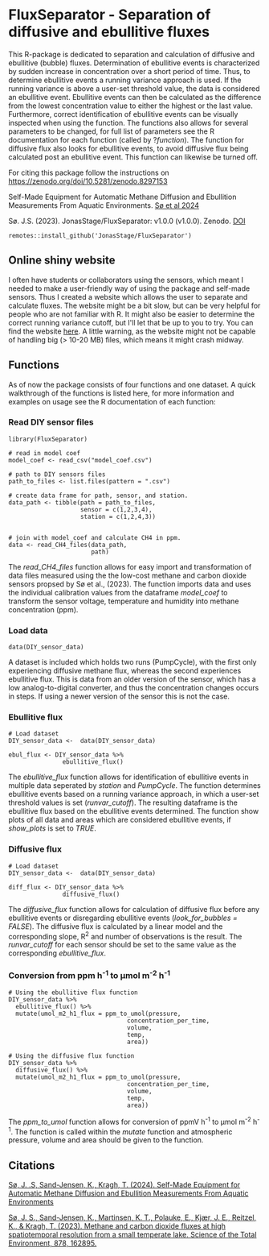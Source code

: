 # FluxSeparator - Separation of diffusive and ebullitive fluxes


This R-package is dedicated to separation and calculation of diffusive and ebullitive (bubble) fluxes. 
Determination of ebullitive events is characterized by sudden increase in concentration over a short period of time. Thus, to determine ebullitive events a running variance approach is used. If the running variance is above a user-set threshold value, the data is considered an ebullitive event. Ebullitive events can then be calculated as the difference from the lowest concentration value to either the highest or the last value. Furthermore, correct identification of ebullitive events can be visually inspected when using the function. The functions also allows for several parameters to be changed, for full list of parameters see the R documentation for each function (called by ?_function_). The function for diffusive flux also looks for ebullitive events, to avoid diffusive flux being calculated post an ebullitive event. This function can likewise be turned off.   

For citing this package follow the instructions on https://zenodo.org/doi/10.5281/zenodo.8297153

Self-Made Equipment for Automatic Methane Diffusion and Ebullition Measurements From Aquatic Environments. 
[Sø et al 2024](https://doi.org/10.1029/2024JG008035)

Sø. J.S. (2023). JonasStage/FluxSeparator: v1.0.0 (v1.0.0). Zenodo. [DOI](https://doi.org/10.5281/zenodo.8297154)

```
remotes::install_github('JonasStage/FluxSeparator')
```

## Online shiny website
I often have students or collaborators using the sensors, which meant I needed to make a user-friendly way of using the package and self-made sensors. Thus I created a website which allows the user to separate and calculate fluxes. The website might be a bit slow, but can be very helpful for people who are not familiar with R. It might also be easier to determine the correct running variance cutoff, but I'll let that be up to you to try. You can find the website [here](https://ecoshiny.sdu.dk/Methane_sensor_calculation/). 
A little warning, as the website might not be capable of handling big (> 10-20 MB) files, which means it might crash midway. 

## Functions
As of now the package consists of four functions and one dataset. A quick walkthrough of the functions is listed here, for more information and examples on usage see the R documentation of each function:

### Read DIY sensor files
```
library(FluxSeparator)

# read in model coef
model_coef <- read_csv("model_coef.csv")

# path to DIY sensors files
path_to_files <- list.files(pattern = ".csv")

# create data frame for path, sensor, and station.
data_path <- tibble(path = path_to_files,
                    sensor = c(1,2,3,4),
                    station = c(1,2,4,3))


# join with model_coef and calculate CH4 in ppm.
data <- read_CH4_files(data_path,
                       path)
```
The _read_CH4_files_ function allows for easy import and transformation of data files measured using the the low-cost methane and carbon dioxide sensors propsed by Sø et al., (2023). The function imports data and uses the individual calibration values from the dataframe _model_coef_ to transform the sensor voltage, temperature and humidity into methane concentration (ppm).

### Load data
```
data(DIY_sensor_data)
```
A dataset is included which holds two runs (PumpCycle), with the first only experiencing diffusive methane flux, whereas the second experiences ebullitive flux. This is data from an older version of the sensor, which has a low analog-to-digital converter, and thus the concentration changes occurs in steps. If using a newer version of the sensor this is not the case.

### Ebullitive flux
```
# Load dataset
DIY_sensor_data <-  data(DIY_sensor_data)

ebul_flux <- DIY_sensor_data %>%
               ebullitive_flux()
```
The _ebullitive_flux_ function allows for identification of ebullitive events in multiple data seperated by _station_ and _PumpCycle_. The function determines ebullitive events based on a running variance approach, in which a user-set threshold values is set (_runvar_cutoff_). The resulting dataframe is the ebullitive flux based on the ebullitive events determined. The function show plots of all data and areas which are considered ebullitive events, if _show_plots_ is set to _TRUE_.

### Diffusive flux
```
# Load dataset
DIY_sensor_data <-  data(DIY_sensor_data)

diff_flux <- DIY_sensor_data %>%
               diffusive_flux()
```
The _diffusive_flux_ function allows for calculation of diffusive flux before any ebullitive events or disregarding ebullitive events (_look_for_bubbles = FALSE_). The diffusive flux is calculated by a linear model and the corresponding slope, R<sup>2</sup> and number of observations is the result. The _runvar_cutoff_ for each sensor should be set to the same value as the corresponding _ebullitive_flux_.

### Conversion from ppm h<sup>-1</sup> to µmol m<sup>-2</sup> h<sup>-1</sup>
```
# Using the ebullitive flux function
DIY_sensor_data %>%
  ebullitive_flux() %>%
  mutate(umol_m2_h1_flux = ppm_to_umol(pressure,
                                 concentration_per_time,
                                 volume,
                                 temp,
                                 area))

# Using the diffusive flux function
DIY_sensor_data %>%
  diffusive_flux() %>%
  mutate(umol_m2_h1_flux = ppm_to_umol(pressure,
                                 concentration_per_time,
                                 volume,
                                 temp,
                                 area))
```
The _ppm_to_umol_ function allows for conversion of ppmV h<sup>-1</sup> to µmol m<sup>-2</sup> h<sup>-1</sup>. The function is called within the _mutate_ function and atmospheric pressure, volume and area should be given to the function. 


## Citations

[Sø, J. .S, Sand-Jensen, K., Kragh, T. (2024). Self-Made Equipment for Automatic Methane Diffusion and Ebullition Measurements From Aquatic Environments](https://doi.org/10.1029/2024JG008035)


[Sø, J. S., Sand-Jensen, K., Martinsen, K. T., Polauke, E., Kjær, J. E., Reitzel, K., & Kragh, T. (2023). Methane and carbon dioxide fluxes at high spatiotemporal resolution from a small temperate lake. Science of the Total Environment, 878, 162895.](https://doi.org/10.1016/j.scitotenv.2023.162895)

